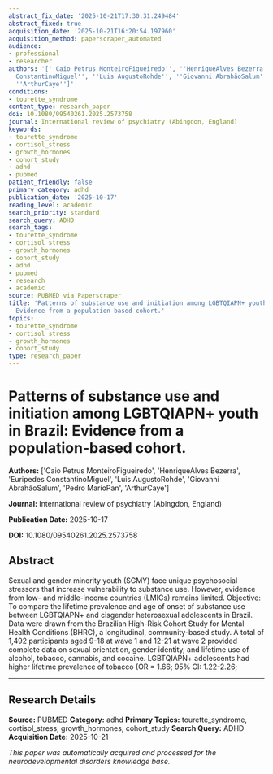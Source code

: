 ```yaml
---
abstract_fix_date: '2025-10-21T17:30:31.249484'
abstract_fixed: true
acquisition_date: '2025-10-21T16:20:54.197960'
acquisition_method: paperscraper_automated
audience:
- professional
- researcher
authors: '[''Caio Petrus MonteiroFigueiredo'', ''HenriqueAlves Bezerra'', ''Euripedes
  ConstantinoMiguel'', ''Luis AugustoRohde'', ''Giovanni AbrahãoSalum'', ''Pedro MarioPan'',
  ''ArthurCaye'']'
conditions:
- tourette_syndrome
content_type: research_paper
doi: 10.1080/09540261.2025.2573758
journal: International review of psychiatry (Abingdon, England)
keywords:
- tourette_syndrome
- cortisol_stress
- growth_hormones
- cohort_study
- adhd
- pubmed
patient_friendly: false
primary_category: adhd
publication_date: '2025-10-17'
reading_level: academic
search_priority: standard
search_query: ADHD
search_tags:
- tourette_syndrome
- cortisol_stress
- growth_hormones
- cohort_study
- adhd
- pubmed
- research
- academic
source: PUBMED via Paperscraper
title: 'Patterns of substance use and initiation among LGBTQIAPN+ youth in Brazil:
  Evidence from a population-based cohort.'
topics:
- tourette_syndrome
- cortisol_stress
- growth_hormones
- cohort_study
type: research_paper
---
```


# Patterns of substance use and initiation among LGBTQIAPN+ youth in Brazil: Evidence from a population-based cohort.

**Authors:** ['Caio Petrus MonteiroFigueiredo', 'HenriqueAlves Bezerra', 'Euripedes ConstantinoMiguel', 'Luis AugustoRohde', 'Giovanni AbrahãoSalum', 'Pedro MarioPan', 'ArthurCaye']

**Journal:** International review of psychiatry (Abingdon, England)

**Publication Date:** 2025-10-17

**DOI:** 10.1080/09540261.2025.2573758

## Abstract

Sexual and gender minority youth (SGMY) face unique psychosocial stressors that increase vulnerability to substance use. However, evidence from low- and middle-income countries (LMICs) remains limited. Objective: To compare the lifetime prevalence and age of onset of substance use between LGBTQIAPN+ and cisgender heterosexual adolescents in Brazil. Data were drawn from the Brazilian High-Risk Cohort Study for Mental Health Conditions (BHRC), a longitudinal, community-based study. A total of 1,492 participants aged 9-18 at wave 1 and 12-21 at wave 2 provided complete data on sexual orientation, gender identity, and lifetime use of alcohol, tobacco, cannabis, and cocaine. LGBTQIAPN+ adolescents had higher lifetime prevalence of tobacco (OR = 1.66; 95% CI: 1.22-2.26; 

---

## Research Details

**Source:** PUBMED
**Category:** adhd
**Primary Topics:** tourette_syndrome, cortisol_stress, growth_hormones, cohort_study
**Search Query:** ADHD
**Acquisition Date:** 2025-10-21

*This paper was automatically acquired and processed for the neurodevelopmental disorders knowledge base.*
